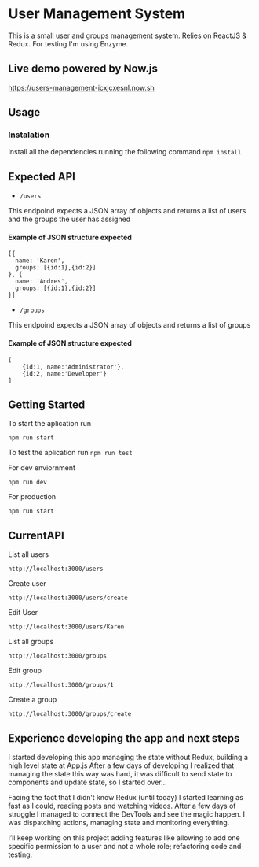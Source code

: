 # User Management System
This is a small user and groups management system.
Relies on ReactJS & Redux. For testing I'm using Enzyme.

## Live demo powered by Now.js
  https://users-management-icxjcxesnl.now.sh


## Usage
### Instalation
Install all the dependencies running the following command
` npm install `

## Expected API
* 	`/users`

This endpoind expects a JSON array of objects
and returns a list of users and the groups the user has assigned

#### Example of JSON structure expected
```
[{
  name: 'Karen',
  groups: [{id:1},{id:2}]
}, {
  name: 'Andres',
  groups: [{id:1},{id:2}]
}]
```




* `/groups`  

This endpoind expects a JSON array of objects
and returns a list of groups

#### Example of JSON structure expected
```
[
	{id:1, name:'Administrator'},
	{id:2, name:'Developer'}
]
```



## Getting Started
To start the aplication run

`npm run start`

To test the aplication run
`npm run test`

For dev enviornment

`npm run dev`

For production

`npm run start`




## CurrentAPI
List all users

` http://localhost:3000/users `

Create user

` http://localhost:3000/users/create `

Edit User

` http://localhost:3000/users/Karen `

List all groups

` http://localhost:3000/groups `

Edit group

` http://localhost:3000/groups/1 `

Create a group

` http://localhost:3000/groups/create `


## Experience developing the app and next steps
I started developing this app managing the state without Redux, building a high level state at App.js
After a few days of developing I realized that managing the state this way was hard, it was difficult to send state to components and update state, so I started over…

Facing the fact that I didn’t know Redux (until today) I started learning as fast as I could, reading posts and watching videos.
After a few days of struggle I managed to connect the DevTools and see the magic happen. I was dispatching actions, managing state and monitoring everything.

I’ll keep working on this project adding features like allowing to add one specific permission to a user and not a whole role; refactoring code and testing.

